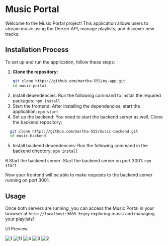 <!-- @format -->

# Music Portal

Welcome to the Music Portal project! This application allows users to stream music using the Deezer API, manage playlists, and discover new tracks.

## Installation Process

To set up and run the application, follow these steps:

1. **Clone the repository:**
   ```bash
   git clone https://github.com/martha-555/my-app.git
   cd music-portal
   ```
2. Install dependencies: Run the following command to install the required packages: `npm install`
3. Start the frontend: After installing the dependencies, start the application: `npm start`
4. Set up the backend: You need to start the backend server as well. Clone the backend repository:

```bash
  git clone https://github.com/martha-555/music-backend.git
  cd music-backend
```

5. Install backend dependencies: Run the following command in the backend directory: `npm install`

6.Start the backend server: Start the backend server on port 3001: `npm start`

Now your frontend will be able to make requests to the backend server running on port 3001.

## Usage

Once both servers are running, you can access the Music Portal in your browser at `http://localhost:3000`. Enjoy exploring music and managing your playlists!

UI Preview

![1](https://github.com/user-attachments/assets/2186890b-debc-4b61-ba59-7774edef1f9a)
![11](https://github.com/user-attachments/assets/bcc72a73-1209-47e4-9147-2533ff13995c)
![4](https://github.com/user-attachments/assets/d8ce0e65-3ea7-4ca7-9e6e-d35d444ee50c)
![3](https://github.com/user-attachments/assets/ea8337ab-d8f5-44d7-bfe6-acca0e8e906f)
![2](https://github.com/user-attachments/assets/a470be44-5b0f-41df-a4c1-06f3800156df)

